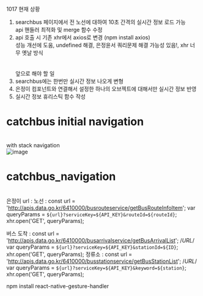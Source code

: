 1017 현재 상황 </br>
1. searchbus 페이지에서 전 노선에 대하여 10초 간격의 실시간 정보 로드 가능</br>
api 핸들러 최적화 및 merge 함수 수정</br>
2. api 호출 시 기존 xhr에서 axios로 변경 (npm install axios)</br>
성능 개선에 도움, undefined 해결, 은정윤서 쿼리문제 해결 가능성 있음!, xhr 너무 옛날 방식</br>
</br></br>
앞으로 해야 할 일</br>
1. searchbus에는 한번만 실시간 정보 나오게 변형</br>
2. 은정이 컴포넌트와 연결해서 설정한 하나의 오브젝트에 대해서만 실시간 정보 반영</br>
3. 실시간 정보 휴리스틱 함수 작성</br>

# catchbus initial navigation
</br> with stack navigation
</br>
![image](https://user-images.githubusercontent.com/52804557/189521534-58ca8c86-e4da-4f71-9d05-77e4593dd992.png)

# catchbus_navigation
</br> 은정이 url :
노선 : 
const url = 'http://apis.data.go.kr/6410000/busrouteservice/getBusRouteInfoItem';
      var queryParams = `${url}?serviceKey=${API_KEY}&routeId=${routeId}`;
      xhr.open('GET', queryParams); 
      
버스 도착 : 
const url = 'http://apis.data.go.kr/6410000/busarrivalservice/getBusArrivalList'; /*URL*/
      var queryParams = `${url}?serviceKey=${API_KEY}&stationId=${ID}`;
      xhr.open('GET', queryParams);
정류소 : 
const url = 'http://apis.data.go.kr/6410000/busstationservice/getBusStationList'; /*URL*/
      var queryParams = `${url}?serviceKey=${API_KEY}&keyword=${station}`;
      xhr.open('GET', queryParams);


npm install react-native-gesture-handler
